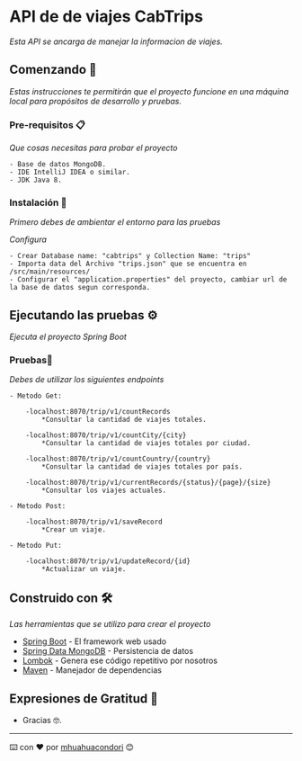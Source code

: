 # API de de viajes CabTrips

_Esta API se ancarga de manejar la informacion de viajes._

## Comenzando 🚀

_Estas instrucciones te permitirán que el proyecto funcione en una máquina local para propósitos de desarrollo y pruebas._

### Pre-requisitos 📋

_Que cosas necesitas para probar el proyecto_

```
- Base de datos MongoDB.
- IDE IntelliJ IDEA o similar.
- JDK Java 8.
```

### Instalación 🔧

_Primero debes de ambientar el entorno para las pruebas_

_Configura_

```
- Crear Database name: "cabtrips" y Collection Name: "trips"
- Importa data del Archivo "trips.json" que se encuentra en /src/main/resources/
- Configurar el "application.properties" del proyecto, cambiar url de la base de datos segun corresponda.
```

## Ejecutando las pruebas ⚙️

_Ejecuta el proyecto Spring Boot_

### Pruebas🔩

_Debes de utilizar los siguientes endpoints_

```
- Metodo Get:

    -localhost:8070/trip/v1/countRecords
        *Consultar la cantidad de viajes totales.
        
    -localhost:8070/trip/v1/countCity/{city}
        *Consultar la cantidad de viajes totales por ciudad.
        
    -localhost:8070/trip/v1/countCountry/{country}
        *Consultar la cantidad de viajes totales por país.
        
    -localhost:8070/trip/v1/currentRecords/{status}/{page}/{size}
        *Consultar los viajes actuales.
        
- Metodo Post:

    -localhost:8070/trip/v1/saveRecord
        *Crear un viaje.
        
- Metodo Put:

    -localhost:8070/trip/v1/updateRecord/{id}
        *Actualizar un viaje.
```

## Construido con 🛠️

_Las herramientas que se utilizo para crear el proyecto_


* [Spring Boot](https://start.spring.io/) - El framework web usado
* [Spring Data MongoDB](https://spring.io/projects/spring-data-mongodb) - Persistencia de datos
* [Lombok](https://projectlombok.org/) - Genera ese código repetitivo por nosotros
* [Maven](https://maven.apache.org/) - Manejador de dependencias

## Expresiones de Gratitud 🎁

* Gracias  🤓.



---
⌨️ con ❤️ por [mhuahuacondori](https://github.com/mhuahuacondori) 😊